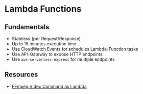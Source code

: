 # Lambda Functions

## Fundamentals

* Stateless (per Request/Response)
* Up to 15 minutes execution time
* Use CloudWatch Events for schedules Lambda-Function tasks
* Use API-Gateway to expose HTTP endpoints
* Use `aws-serverless-express` for multiple endpoints

## Resources

* [FFmpeg Video Command as Lambda](https://github.com/binoculars/aws-lambda-ffmpeg)